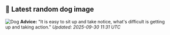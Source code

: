 ## 🐶 Latest random dog image
![Dog](https://images.dog.ceo/breeds/finnish-lapphund/mochilamvan.jpg)
**Advice:** "It is easy to sit up and take notice, what's difficult is getting up and taking action."
*Updated: 2025-09-30 11:31 UTC*
